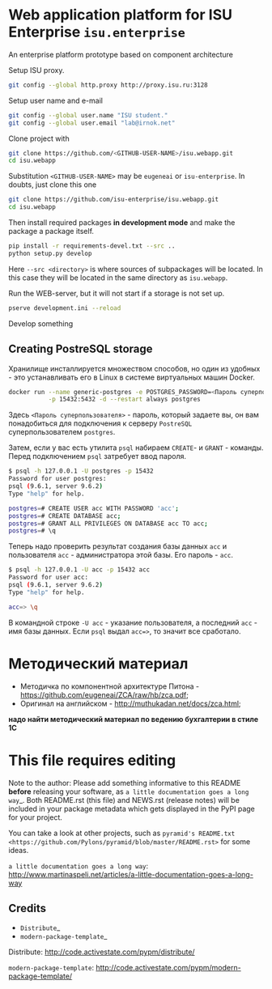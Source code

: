 # Web application platform for ISU Enterprise `isu.enterprise`

An enterprise platform prototype based on component architecture

Setup ISU proxy.
```bash
git config --global http.proxy http://proxy.isu.ru:3128
```

Setup user name and e-mail

```bash
git config --global user.name "ISU student."
git config --global user.email "lab@irnok.net"
```

Clone project with

```bash
git clone https://github.com/<GITHUB-USER-NAME>/isu.webapp.git
cd isu.webapp
```

Substitution `<GITHUB-USER-NAME>` may be `eugeneai` or `isu-enterprise`.
In doubts, just clone this one

```bash
git clone https://github.com/isu-enterprise/isu.webapp.git
cd isu.webapp
```

Then install required packages **in development mode** and make the
package a package itself.

```bash
pip install -r requirements-devel.txt --src ..
python setup.py develop
```

Here `--src <directory>` is where sources of subpackages will be located.
In this case they will be located in the same directory as `isu.webapp`.

Run the WEB-server, but it will not start if a storage is not set up.

```bash
pserve development.ini --reload
```

Develop something

## Creating PostreSQL storage

Хранилище инсталлируется множеством способов, но один из удобных - это
устанавливать его в Linux в системе виртуальных машин Docker.

```bash
docker run --name generic-postgres -e POSTGRES_PASSWORD=<Пароль суперпользователя> \
           -p 15432:5432 -d --restart always postgres
```

Здесь `<Пароль суперпользователя>` - пароль, который задаете вы, он вам понадобиться для
подключения к серверу `PostreSQL` суперпользователем `postgres`.

Затем, если у вас есть утилита `psql` набираем `CREATE`- и `GRANT` - команды. Перед подключением
`psql` затребует ввод пароля.

```bash
$ psql -h 127.0.0.1 -U postgres -p 15432
Password for user postgres:
psql (9.6.1, server 9.6.2)
Type "help" for help.

postgres=# CREATE USER acc WITH PASSWORD 'acc';
postgres=# CREATE DATABASE acc;
postgres=# GRANT ALL PRIVILEGES ON DATABASE acc TO acc;
postgres=# \q
```
Теперь надо проверить результат создания базы данных `acc` и пользователя
`acc` - администратора этой базы.  Его пароль - `acc`.

```bash
$ psql -h 127.0.0.1 -U acc -p 15432 acc
Password for user acc:
psql (9.6.1, server 9.6.2)
Type "help" for help.

acc=> \q
```
В командной строке `-U acc` - указание пользователя, а последний `acc` - имя базы данных.
Если `psql` выдал `acc=>`, то значит все сработало.

# Методический материал

  * Методичка по компонентной архитектуре Питона - https://github.com/eugeneai/ZCA/raw/hb/zca.pdf;
  * Оригинал на английском - http://muthukadan.net/docs/zca.html;

**надо найти методический материал по ведению бухгалтерии в стиле 1С**

# This file requires editing

Note to the author: Please add something informative to this README **before**
releasing your software, as `a little documentation goes a long way`_.  Both
README.rst (this file) and NEWS.rst (release notes) will be included in your
package metadata which gets displayed in the PyPI page for your project.

You can take a look at other projects, such as `pyramid's README.txt
<https://github.com/Pylons/pyramid/blob/master/README.rst>` for some ideas.

`a little documentation goes a long way`: http://www.martinaspeli.net/articles/a-little-documentation-goes-a-long-way

Credits
-------

- `Distribute`_
- `modern-package-template`_

Distribute: http://code.activestate.com/pypm/distribute/

`modern-package-template`: http://code.activestate.com/pypm/modern-package-template/
